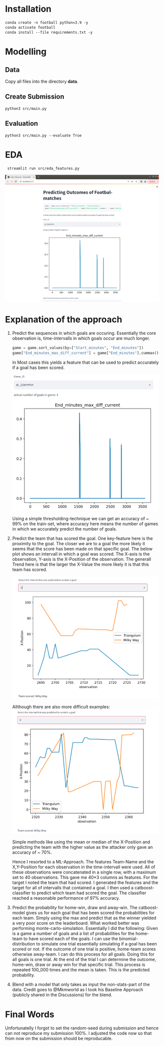 # Installation
```shell
conda create -n football python=3.9 -y
conda activate football
conda install --file requirements.txt -y
```

# Modelling
## Data
Copy all files into the directory **data**.

## Create Submission
```shell
python3 src/main.py
```
## Evaluation
```shell
python3 src/main.py --evaluate True
```

# EDA
```shell
 streamlit run src/eda_features.py
```
![image info](img/streamlite1.png)

# Explanation of the approach
1. Predict the sequences in which goals are occuring.
Essentially the core observation is, time-intervalls in which goals occur are much longer.
    ```python
    game = game.sort_values(by=["Start_minutes", "End_minutes"])
    game["End_minutes_max_diff_current"] = game["End_minutes"].cummax() - game["End_minutes"]
    ```
    In Most cases this yields a feature that can be used to predict accurately if a goal has been scored.

    ![image info](img/streamlite2.png)

    Using a simple thresholding-technique we can get an accuracy of ~ 99% on the train-set, where accuracy here means the number of games in which we accurately predict the number of goals.

2. Predict the team that has scored the goal. One key-feature here is the proximity to the goal. The closer we are to a goal the more likely it seems that the score has been made on that specific goal. The below plot shows an intervall in which a goal was scored. The X-axis is the observation, Y-axis is the X-Position of the observation. The generall Trend here is that the larger the X-Value the more likely it is that this team has scored.

   ![image info](img/streamlite3.png)

   Allthough there are also more difficult examples:
   ![image info](img/streamlite4.png)

    Simple methods like using the mean or median of the X-Position and predicting the team with the higher value as the attacker only gave an accuracy of ~ 70%.

    Hence I resorted to a ML-Approach. The features Team-Name and the  X,Y-Position for each observation in the time-intervall were used. All of these observations were concatenated in a single row, with a maximum set to 40 observations. This gave me 40*3 columns as features. For the target I noted the team that had scored. I generated the features and the target for all of intervalls that contained a goal. I then used a catboost-classifier to predict which team had scored the goal. The classifier reached a reasonable performance of 97% accuracy.

3. Predict the probability for home-win, draw and away-win. The catboost-model gives us for each goal that has been scored the  probabilities for each team. Simply using the max and predict that as the winner yielded a very poor score on the leaderboard. What worked better was performing monte-carlo-simulation. Essentially I did the following:
Given is a game a number of goals and a list of probabilities for the home-team to have scored each of the goals. I can use the binomial-distribution to simulate one trial essentially simulating if a goal has been scored or not. If the outcome of one trial is positive, home-team scores otherwise away-team. I can do this process for all goals. Doing this for all goals is one trial. At the end of the trial I can determine the outcome, home-win, draw or away win for that specific trial. This process is repeated 100_000 times and the mean is taken. This is the predicted probability.

4. Blend with a model that only takes as input the non-stats-part of the data. Credit goes to @Mkmworld as I took his Baseline Approach (publicly shared in the Discussions) for the blend.


# Final Words
Unfortunatelly I forgot to set the random-seed during submission and hence can not reproduce my submission 100%. I adjusted the code now so that from now on the submission should be reproducable.